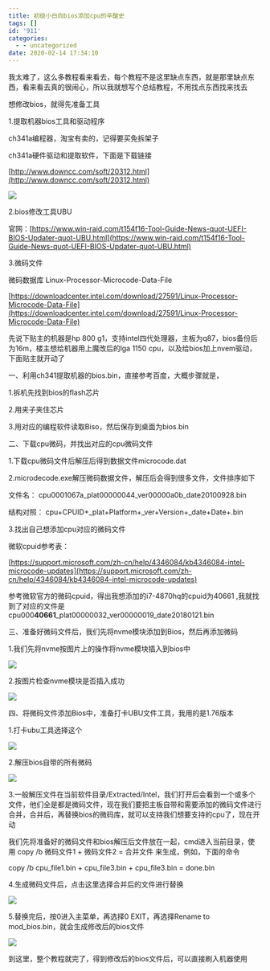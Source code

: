 ```yaml
---
title: 初级小白向bios添加cpu的辛酸史
tags: []
id: '911'
categories:
  - - uncategorized
date: 2020-02-14 17:34:10
---
```


我太难了，这么多教程看来看去，每个教程不是这里缺点东西，就是那里缺点东西，看来看去真的很闹心，所以我就想写个总结教程，不用找点东西找来找去

想修改bios，就得先准备工具

1.提取机器bios工具和驱动程序

ch341a编程器，淘宝有卖的，记得要买免拆架子

ch341a硬件驱动和提取软件，下面是下载链接

[http://www.downcc.com/soft/20312.html](http://www.downcc.com/soft/20312.html)

![](https://post.332b.com/wp-content/uploads/2020/02/20200211181332.png)

2.bios修改工具UBU

官网：[https://www.win-raid.com/t154f16-Tool-Guide-News-quot-UEFI-BIOS-Updater-quot-UBU.html](https://www.win-raid.com/t154f16-Tool-Guide-News-quot-UEFI-BIOS-Updater-quot-UBU.html)

3.微码文件

微码数据库 Linux-Processor-Microcode-Data-File

[https://downloadcenter.intel.com/download/27591/Linux-Processor-Microcode-Data-File](https://downloadcenter.intel.com/download/27591/Linux-Processor-Microcode-Data-File)

先说下贴主的机器是hp 800 g1，支持intel四代处理器，主板为q87，bios备份后为16m，楼主想给机器用上魔改后的lga 1150 cpu，以及给bios加上nvem驱动，下面贴主就开动了

一、利用ch341提取机器的bios.bin，直接参考百度，大概步骤就是，

1.拆机先找到bios的flash芯片

2.用夹子夹住芯片

3.用对应的编程软件读取Biso，然后保存到桌面为bios.bin

二、下载cpu微码，并找出对应的cpu微码文件

1.下载cpu微码文件后解压后得到数据文件microcode.dat

2.microdecode.exe解压微码数据文件，解压后会得到很多文件，文件排序如下

文件名： cpu0001067a\_plat00000044\_ver00000a0b\_date20100928.bin

结构对照： cpu+CPUID+\_plat+Platform+\_ver+Version+\_date+Date+.bin

3.找出自己想添加cpu对应的微码文件

微软cpuid参考表：

[https://support.microsoft.com/zh-cn/help/4346084/kb4346084-intel-microcode-updates](https://support.microsoft.com/zh-cn/help/4346084/kb4346084-intel-microcode-updates)

参考微软官方的微码cpuid，得出我想添加的i7-4870hq的cpuid为40661 ,我就找到了对应的文件是cpu000**40661**\_plat00000032\_ver00000019\_date20180121.bin

三、准备好微码文件后，我们先将nvme模块添加到Bios，然后再添加微码

1.我们先将nvme按图片上的操作将nvme模块插入到bios中

![](https://post.332b.com/wp-content/uploads/2020/02/20200214170051-1024x882.png)

2.按图片检查nvme模块是否插入成功

![](https://post.332b.com/wp-content/uploads/2020/02/20200214170810-1024x587.png)

四、将微码文件添加Bios中，准备打卡UBU文件工具，我用的是1.76版本

1.打卡ubu工具选择这个

![](https://post.332b.com/wp-content/uploads/2020/02/20200214171404.png)

2.解压bios自带的所有微码

![](https://post.332b.com/wp-content/uploads/2020/02/20200214171542.png)

3.一般解压文件在当前软件目录/Extracted/Intel，我们打开后会看到一个或多个文件，他们全是都是微码文件，现在我们要把主板自带和需要添加的微码文件进行合并，合并后，再替换bios的微码库，就可以支持我们想要支持的cpu了，现在开动

我们先将准备好的微码文件和bios解压后文件放在一起，cmd进入当前目录，使用 copy /b 微码文件1 + 微码文件2 = 合并文件 来生成，例如，下面的命令

copy /b cpu\_file1.bin + cpu\_file3.bin + cpu\_file3.bin = done.bin

4.生成微码文件后，点击这里选择合并后的文件进行替换

![](https://post.332b.com/wp-content/uploads/2020/02/20200214172741.png)

5.替换完后，按0进入主菜单，再选择0 EXIT，再选择Rename to mod\_bios.bin，就会生成修改后的bios文件

![](https://post.332b.com/wp-content/uploads/2020/02/20200214173054.png)

到这里，整个教程就完了，得到修改后的bios文件后，可以直接刷入机器使用